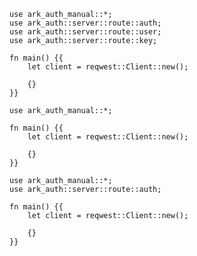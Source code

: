 ```rust,skt-revoke-ok
use ark_auth_manual::*;
use ark_auth::server::route::auth;
use ark_auth::server::route::user;
use ark_auth::server::route::key;

fn main() {{
    let client = reqwest::Client::new();

    {}
}}
```

```rust,skt-revoke-bad-request
use ark_auth_manual::*;

fn main() {{
    let client = reqwest::Client::new();

    {}
}}
```

```rust,skt-revoke-forbidden
use ark_auth_manual::*;
use ark_auth::server::route::auth;

fn main() {{
    let client = reqwest::Client::new();

    {}
}}
```
